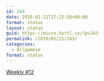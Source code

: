 ```yaml
---
id: 243
date: 2018-01-21T17:23:58+00:00
format: status
layout: status
guid: https://micro.hartl.co/?p=243
permalink: /2018/01/21/243/
categories:
  - Allgemein
format: status
---
```

[Weekly #12](https://hartl.co/2018/01/21/weekly-12.html)
